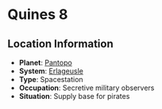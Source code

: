 # Quines 8

## Location Information
- **Planet**: [Pantopo](../planet--pantopo.md)
- **System**: [Erlageusle](../../../system--erlageusle.md)
- **Type**: Spacestation
- **Occupation**: Secretive military observers
- **Situation**: Supply base for pirates